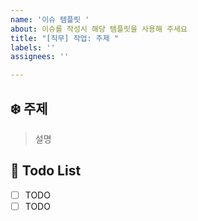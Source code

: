 ```yaml
---
name: '이슈 템플릿 '
about: 이슈를 작성시 해당 템플릿을 사용해 주세요
title: "[직무] 작업: 주제 "
labels: ''
assignees: ''

---
```


## ❄️ 주제 
> 설명

## 📝 Todo List
- [ ] TODO
- [ ] TODO

